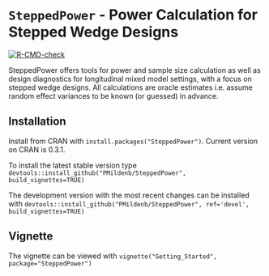 
# `SteppedPower` - Power Calculation for Stepped Wedge Designs

<!-- badges: start -->
  [![R-CMD-check](https://github.com/PMildenb/SteppedPower/workflows/R-CMD-check/badge.svg)](https://github.com/PMildenb/SteppedPower/actions)
  <!-- badges: end -->

SteppedPower offers tools for power and sample size calculation as well as 
design diagnostics for 
longitudinal mixed model settings, with a focus on stepped wedge designs.
All calculations are oracle estimates i.e. assume random effect variances 
to be known (or guessed) in advance. 


## Installation

Install from CRAN with
`install.packages("SteppedPower")`. 
Current version on CRAN is 0.3.1.

To install the latest stable version type    
`devtools::install_github("PMildenb/SteppedPower", build_vignettes=TRUE)`  

The development version with the most recent changes can be installed with
`devtools::install_github("PMildenb/SteppedPower", ref='devel', build_vignettes=TRUE)`


## Vignette 
The vignette can be viewed with
`vignette("Getting_Started", package="SteppedPower")`
